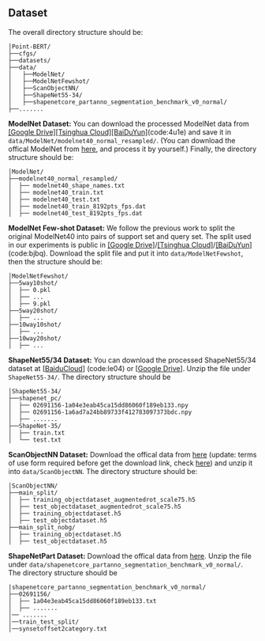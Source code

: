 ## Dataset 
The overall directory structure should be:

```
│Point-BERT/
├──cfgs/
├──datasets/
├──data/
│   ├──ModelNet/
│   ├──ModelNetFewshot/
│   ├──ScanObjectNN/
│   ├──ShapeNet55-34/
│   ├──shapenetcore_partanno_segmentation_benchmark_v0_normal/
├──.......
```
**ModelNet Dataset:** You can download the processed ModelNet data from [[Google Drive]](https://drive.google.com/drive/folders/1fAx8Jquh5ES92g1zm2WG6_ozgkwgHhUq?usp=sharing)[[Tsinghua Cloud]](https://cloud.tsinghua.edu.cn/d/4808a242b60c4c1f9bed/)[[BaiDuYun]](https://pan.baidu.com/s/18XL4_HWMlAS_5DUH-T6CjA )(code:4u1e) and save it in `data/ModelNet/modelnet40_normal_resampled/`. (You can download the offical ModelNet from [here](https://shapenet.cs.stanford.edu/media/modelnet40_normal_resampled.zip), and process it by yourself.) Finally, the directory structure should be:
```
│ModelNet/
├──modelnet40_normal_resampled/
│  ├── modelnet40_shape_names.txt
│  ├── modelnet40_train.txt
│  ├── modelnet40_test.txt
│  ├── modelnet40_train_8192pts_fps.dat
│  ├── modelnet40_test_8192pts_fps.dat
```

**ModelNet Few-shot Dataset:** We follow the previous work to split the original ModelNet40 into pairs of support set and query set. The split used in our experiments is public in [[Google Drive]](https://drive.google.com/drive/folders/1gqvidcQsvdxP_3MdUr424Vkyjb_gt7TW?usp=sharing)/[[Tsinghua Cloud]](https://cloud.tsinghua.edu.cn/d/d4aac5b8f02749e3bdaa/)/[[BaiDuYun]](https://pan.baidu.com/s/1s-Dn1s8cYpeaFVpd1jslzg)(code:bjbq). Download the split file and put it into `data/ModelNetFewshot`, then the structure should be:

```
│ModelNetFewshot/
├──5way10shot/
│  ├── 0.pkl
│  ├── ...
│  ├── 9.pkl
├──5way20shot/
│  ├── ...
├──10way10shot/
│  ├── ...
├──10way20shot/
│  ├── ...
```

**ShapeNet55/34 Dataset:** You can download the processed ShapeNet55/34 dataset at [[BaiduCloud](https://pan.baidu.com/s/16Q-GsEXEHkXRhmcSZTY86A)] (code:le04) or [[Google Drive](https://drive.google.com/file/d/1jUB5yD7DP97-EqqU2A9mmr61JpNwZBVK/view?usp=sharing)]. Unzip the file under `ShapeNet55-34/`. The directory structure should be

```
│ShapeNet55-34/
├──shapenet_pc/
│  ├── 02691156-1a04e3eab45ca15dd86060f189eb133.npy
│  ├── 02691156-1a6ad7a24bb89733f412783097373bdc.npy
│  ├── .......
├──ShapeNet-35/
│  ├── train.txt
│  └── test.txt
```

**ScanObjectNN Dataset:** Download the offical data from [here](http://103.24.77.34/scanobjectnn) (update: terms of use form required before get the download link, check [here](https://docs.google.com/forms/d/e/1FAIpQLSc6tXkTIBkxIgnjOyK-KKj6s2nLBOzJTQdSdlCDHii0C0bhpw/viewform)) and unzip it into `data/ScanObjectNN`. The directory structure should be:
```
│ScanObjectNN/
├──main_split/
│  ├── training_objectdataset_augmentedrot_scale75.h5
│  ├── test_objectdataset_augmentedrot_scale75.h5
│  ├── training_objectdataset.h5
│  ├── test_objectdataset.h5
├──main_split_nobg/
│  ├── training_objectdataset.h5
│  ├── test_objectdataset.h5
```


**ShapeNetPart Dataset:** Download the offical data from [here](https://shapenet.cs.stanford.edu/media/shapenetcore_partanno_segmentation_benchmark_v0_normal.zip). Unzip the file under `data/shapenetcore_partanno_segmentation_benchmark_v0_normal/`. The directory structure should be

```
|shapenetcore_partanno_segmentation_benchmark_v0_normal/
├──02691156/
│  ├── 1a04e3eab45ca15dd86060f189eb133.txt
│  ├── .......
│── .......
│──train_test_split/
│──synsetoffset2category.txt
```
